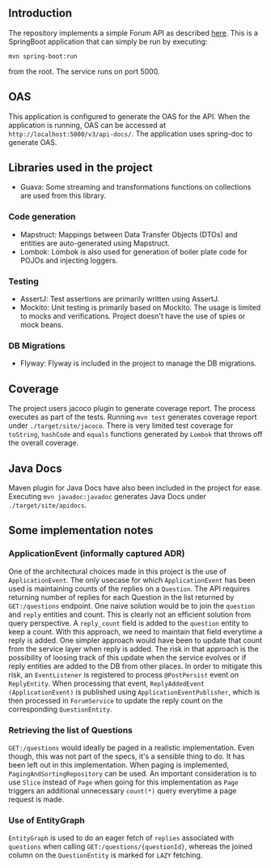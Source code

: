 ## Introduction
The repository implements a simple Forum API as described [here](https://github.com/cunla/interview-question/blob/master/q3.md).
This is a SpringBoot application that can simply be run by executing:
```
mvn spring-boot:run
```
from the root.
The service runs on port 5000.

## OAS
This application is configured to generate the OAS for the API. When the application is running, OAS can be accessed at `http://localhost:5000/v3/api-docs/`.
The application uses spring-doc to generate OAS.

## Libraries used in the project
* Guava: Some streaming and transformations functions on collections are used from this library.

### Code generation
* Mapstruct: Mappings between Data Transfer Objects (DTOs) and entities are auto-generated using Mapstruct.
* Lombok: Lombok is also used for generation of boiler plate code for POJOs and injecting loggers.  

### Testing
* AssertJ: Test assertions are primarily written using AssertJ.
* Mockito: Unit testing is primarily based on Mockito. The usage is limited to mocks and verifications. Project doesn't have the use of spies or mock beans. 

### DB Migrations
* Flyway: Flyway is included in the project to manage the DB migrations.

## Coverage
The project users jacoco plugin to generate coverage report. The process executes as part of the tests. Running `mvn test` generates coverage report under `./target/site/jacoco`.
There is very limited test coverage for `toString`, `hashCode` and `equals` functions generated by `Lombok` that throws off the overall coverage. 

## Java Docs
Maven plugin for Java Docs have also been included in the project for ease. Executing `mvn javadoc:javadoc` generates Java Docs under `./target/site/apidocs`.

## Some implementation notes
### ApplicationEvent (informally captured ADR)
One of the architectural choices made in this project is the use of `ApplicationEvent`. The only usecase for which `ApplicationEvent` has been used is maintaining counts of the replies on a `Question`.
The API requires returning number of replies for each Question in the list returned by `GET:/questions` endpoint. One naive solution would be to join the `question` and `reply` entities and count. This is clearly not an efficient solution from query perspective.
A `reply_count` field is added to the `question` entity to keep a count. With this approach, we need to maintain that field everytime a reply is added. One simpler approach would have been to update that count from the service layer when reply is added.
The risk in that approach is the possibility of loosing track of this update when the service evolves or if reply entities are added to the DB from other places.
In order to mitigate this risk, an `EventListener` is registered to process `@PostPersist` event on `ReplyEntity`. When processing that event, `ReplyAddedEvent (ApplicationEvent)` is published using `ApplicationEventPublisher`, which is then processed in `ForumService` to update the reply count on the corresponding `QuestionEntity`. 

### Retrieving the list of Questions
`GET:/questions` would ideally be paged in a realistic implementation. Even though, this was not part of the specs, it's a sensible thing to do. It has been left out in this implementation. When paging is implemented, `PagingAndSortingRepository` can be used. 
An important consideration is to use `Slice` instead of `Page` when going for this implementation as `Page` triggers an additional unnecessary `count(*)` query everytime a page request is made.  

### Use of EntityGraph
`EntityGraph` is used to do an eager fetch of `replies` associated with `questions` when calling `GET:/questions/{questionId}`, whereas the joined column on the `QuestionEntity` is marked for `LAZY` fetching.
